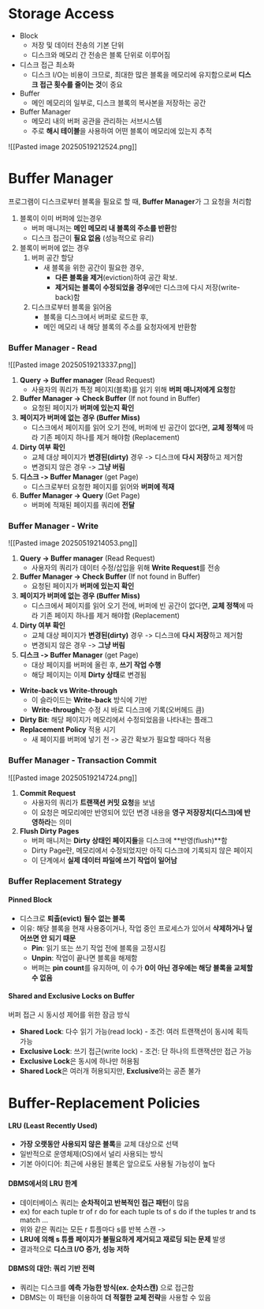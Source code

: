 # Storage Access
- Block
	- 저장 및 데이터 전송의 기본 단위
	- 디스크와 메모리 간 전송은 블록 단위로 이루어짐
- 디스크 접근 최소화
	- 디스크 I/O는 비용이 크므로, 최대한 많은 블록을 메모리에 유지함으로써 **디스크 접근 횟수를 줄이는 것**이 중요
- Buffer
	- 메인 메모리의 일부로, 디스크 블록의 복사본을 저장하는 공간
- Buffer Manager
	- 메모리 내의 버퍼 공관을 관리하는 서브시스템
	- 주로 **해시 테이블**을 사용하여 어떤 블록이 메모리에 있는지 추적

![[Pasted image 20250519212524.png]]

# Buffer Manager
프로그램이 디스크로부터 블록을 필요로 할 때, **Buffer Manager**가 그 요청을 처리함
1. 블록이 이미 버퍼에 있는경우
	- 버퍼 매니저는 **메인 메모리 내 블록의 주소를 반환**함
	- 디스크 접근이 **필요 없음** (성능적으로 유리)
2.  블록이 버퍼에 없는 경우
	1.  버퍼 공간 할당
		- 새 블록을 위한 공간이 필요한 경우,
			- **다른 블록을 제거**(eviction)하여 공간 확보.
			- **제거되는 블록이 수정되었을 경우**에만 디스크에 다시 저장(write-back)함
	2. 디스크로부터 블록을 읽어옴
		- 블록을 디스크에서 버퍼로 로드한 후,
		- 메인 메모리 내 해당 블록의 주소를 요청자에게 반환함


### Buffer Manager - Read
![[Pasted image 20250519213337.png]]

1. **Query -> Buffer manager** (Read Request) 
	- 사용자의 쿼리가 특정 페이지(블록)를 읽기 위해 **버퍼 매니저에게 요청**함
2. **Buffer Manager -> Check Buffer** (If not found in Buffer)
	- 요청된 페이지가 **버퍼에 있는지 확인**
3. **페이지가 버퍼에 없는 경우 (Buffer Miss)**
	- 디스크에서 페이지를 읽어 오기 전에, 버퍼에 빈 공간이 없다면, **교체 정책**에 따라 기존 페이지 하나를 제거 해야함 (Replacement) 
4. **Dirty 여부 확인**
	- 교체 대상 페이지가 **변경된(dirty)** 경우 -> 디스크에 **다시 저장**하고 제거함
	- 변경되지 않은 경우 -> **그냥 버림**
5.  **디스크 -> Buffer Manager** (get Page)
	- 디스크로부터 요청한 페이지를 읽어와 **버퍼에 적재**
6. **Buffer Manager -> Query** (Get Page)
	- 버퍼에 적재된 페이지를 쿼리에 **전달**


### Buffer Manager - Write
![[Pasted image 20250519214053.png]]
1. **Query -> Buffer manager** (Read Request) 
	- 사용자의 쿼리가 데이터 수정/삽입을 위해 **Write Request**를 전송
2. **Buffer Manager -> Check Buffer** (If not found in Buffer)
	- 요청된 페이지가 **버퍼에 있는지 확인**
3. **페이지가 버퍼에 없는 경우 (Buffer Miss)**
	- 디스크에서 페이지를 읽어 오기 전에, 버퍼에 빈 공간이 없다면, **교체 정책**에 따라 기존 페이지 하나를 제거 해야함 (Replacement) 
4. **Dirty 여부 확인**
	- 교체 대상 페이지가 **변경된(dirty)** 경우 -> 디스크에 **다시 저장**하고 제거함
	- 변경되지 않은 경우 -> **그냥 버림**
5.  **디스크 -> Buffer Manager** (get Page)
	- 대상 페이지를 버퍼에 올린 후, **쓰기 작업 수행**
	- 해당 페이지는 이제 **Dirty 상태**로 변경됨

- **Write-back vs Write-through**
	- 이 슬라이드는 **Write-back** 방식에 기반
	- **Write-through**는 수정 시 바로 디스크에 기록(오버헤드 큼)
- **Dirty Bit**: 해당 페이지가 메모리에서 수정되었음을 나타내는 플래그
- **Replacement Policy** 적용 시기
	- 새 페이지를 버퍼에 넣기 전 -> 공간 확보가 필요할 때마다 적용

### Buffer Manager - Transaction Commit
![[Pasted image 20250519214724.png]]
1. **Commit Request**
	- 사용자의 쿼리가 **트랜잭션 커밋 요청**을 보냄
	- 이 요청은 메모리에만 반영되어 있던 변경 내용을 **영구 저장장치(디스크)에 반영하라**는 의미
2. **Flush Dirty Pages**
	- 버퍼 매니저는 **Dirty 상태인 페이지들**을 디스크에 **반영(flush)**함
	- Dirty Page란, 메모리에서 수정되었지만 아직 디스크에 기록되지 않은 페이지
	- 이 단계에서 **실제 데이터 파일에 쓰기 작업이 일어남**



### Buffer Replacement Strategy
#### Pinned Block
- 디스크로 **퇴출(evict)** **될수 없는 블록**
- 이유: 해당 블록을 현재 사용중이거나, 작업 중인 프로세스가 있어서 **삭제하거나 덮어쓰면 안 되기 때문**
	- **Pin**: 읽기 또는 쓰기 작업 전에 블록을 고정시킴
	- **Unpin**: 작업이 끝나면 블록을 해제함
	- 버퍼는 **pin count**를 유지하며, 이 수가 **0이 아닌 경우에는 해당 블록을 교체할 수 없음**

#### Shared and Exclusive Locks on Buffer
버퍼 접근 시 동시성 제어를 위한 잠금 방식
- **Shared Lock**: 다수 읽기 가능(read lock) - 조건: 여러 트랜잭션이 동시에 획득 가능
- **Exclusive Lock**: 쓰기 접근(write lock) - 조건: 단 하나의 트랜잭션만 접근 가능
- **Exclusive Lock**은 동시에 하나만 허용됨
- **Shared Lock**은 여러개 허용되지만, **Exclusive**와는 공존 불가


# Buffer-Replacement Policies
#### LRU (Least Recently Used)
- **가장 오랫동안 사용되지 않은 블록**을 교체 대상으로 선택
- 일반적으로 운영체제(OS)에서 널리 사용되는 방식
- 기본 아이디어: 최근에 사용된 블록은 앞으로도 사용될 가능성이 높다
#### DBMS에서의 LRU 한계
- 데이터베이스 쿼리는 **순차적이고 반복적인 접근 패턴**이 많음
- ex) for each tuple tr of r do
	  for each tuple ts of s do
	    if the tuples tr and ts match ...
- 위와 같은 쿼리는 모든 r 튜플마다 s를 반복 스캔 ->
- **LRU에 의해 s 튜플 페이지가 불필요하게 제거되고 재로딩 되는 문제** 발생
- 결과적으로 **디스크 I/O 증가, 성능 저하**
#### DBMS의 대안: 쿼리 기반 전력
- 쿼리는 디스크를 **예측 가능한 방식(ex. 순차스캔)** 으로 접근함
- DBMS는 이 패턴을 이용하여 **더 적절한 교체 전략**을 사용할 수 있음